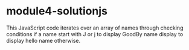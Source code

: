 # module4-solutionjs
This JavaScript code iterates over an array of names through checking conditions if a name start with J or j to  display GoodBy name display to display hello name otherwise.
